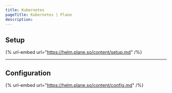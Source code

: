 ```yaml
---
title: Kubernetes
pageTitle: Kubernetes | Plane
description:
---
```


## Setup

{% url-embed url="https://helm.plane.so/content/setup.md" /%}

---

## Configuration

{% url-embed url="https://helm.plane.so/content/config.md" /%}

